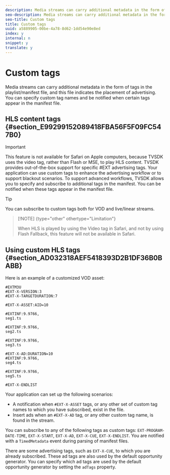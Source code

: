 ```yaml
---
description: Media streams can carry additional metadata in the form of tags in the playlist/manifest file, and this file indicates the placement of advertising. You can specify custom tag names and be notified when certain tags appear in the manifest file.
seo-description: Media streams can carry additional metadata in the form of tags in the playlist/manifest file, and this file indicates the placement of advertising. You can specify custom tag names and be notified when certain tags appear in the manifest file.
seo-title: Custom tags
title: Custom tags
uuid: a5889905-00be-4a78-8d62-1dd54e90e8ed
index: y
internal: n
snippet: y
translate: y
---
```


# Custom tags

Media streams can carry additional metadata in the form of tags in the playlist/manifest file, and this file indicates the placement of advertising. You can specify custom tag names and be notified when certain tags appear in the manifest file.


## HLS content tags {#section_E99299152089418FBA56F5F09FC547B0}


>[!IMPORTANT]
>
>This feature is not available for Safari on Apple computers, because TVSDK uses the video tag, rather than Flash or MSE, to play HLS content.
TVSDK provides out-of-the-box support for specific #EXT advertising tags. Your application can use custom tags to enhance the advertising workflow or to support blackout scenarios. To support advanced workflows, TVSDK allows you to specify and subscribe to additional tags in the manifest. You can be notified when these tags appear in the manifest file. 

>[!TIP]
>
>You can subscribe to custom tags both for VOD and live/linear streams.

>[!NOTE] {type="other" othertype="Limitation"}
>
>When HLS is played by using the Video tag in Safari, and not by using Flash Fallback, this feature will not be available in Safari.

## Using custom HLS tags {#section_AD032318AEF5418393D2B1DF36B0BABB}

Here is an example of a customized VOD asset: 

```
#EXTM3U
#EXT-X-VERSION:3
#EXT-X-TARGETDURATION:7
 
#EXT-X-ASSET:AID=10
 
#EXTINF:9.9766,
seg1.ts
 
#EXTINF:9.9766,
seg2.ts
 
#EXTINF:9.9766,
seg3.ts
 
#EXT-X-AD:DURATION=10
#EXTINF:9.9766,
seg4.ts
 
#EXTINF:9.9766,
seg5.ts
 
#EXT-X-ENDLIST
```
Your application can set up the following scenarios: 

* A notification when `#EXT-X-ASSET` tags, or any other set of custom tag names to which you have subscribed, exist in the file.
* Insert ads when an `#EXT-X-AD` tag, or any other custom tag name, is found in the stream.


You can subscribe to any of the following tags as custom tags: `EXT-PROGRAM-DATE-TIME`, `EXT-X-START`, `EXT-X-AD`, `EXT-X-CUE`, `EXT-X-ENDLIST`. You are notified with a `TimedMetadata` event during parsing of manifest files. 

There are some advertising tags, such as `EXT-X-CUE`, to which you are already subscribed. These ad tags are also used by the default opportunity generator. You can specify which ad tags are used by the default opportunity generator by setting the `adTags` property. 
